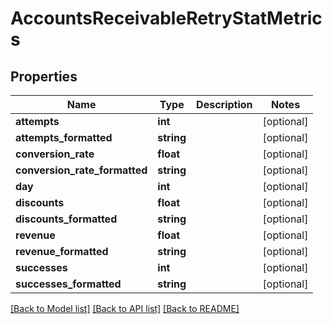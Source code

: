 # AccountsReceivableRetryStatMetrics

## Properties
Name | Type | Description | Notes
------------ | ------------- | ------------- | -------------
**attempts** | **int** |  | [optional] 
**attempts_formatted** | **string** |  | [optional] 
**conversion_rate** | **float** |  | [optional] 
**conversion_rate_formatted** | **string** |  | [optional] 
**day** | **int** |  | [optional] 
**discounts** | **float** |  | [optional] 
**discounts_formatted** | **string** |  | [optional] 
**revenue** | **float** |  | [optional] 
**revenue_formatted** | **string** |  | [optional] 
**successes** | **int** |  | [optional] 
**successes_formatted** | **string** |  | [optional] 

[[Back to Model list]](../README.md#documentation-for-models) [[Back to API list]](../README.md#documentation-for-api-endpoints) [[Back to README]](../README.md)


